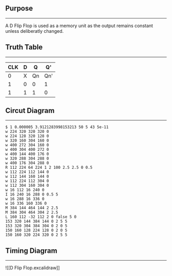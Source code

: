 ## Purpose
---
A D Flip Flop is used as a memory unit as the output remains constant unless deliberatly changed.

## Truth Table
---
| CLK | D   | Q   | Q'  |
| --- | --- | --- | --- |
| 0   | X   | Qn  | Qn' |
| 1   | 0   | 0   | 1   |
| 1   | 1   | 1   | 0    |


## Circut Diagram
---
```circuitjs
$ 1 0.000005 3.9121283998153213 50 5 43 5e-11
w 224 320 320 320 0
w 224 128 320 128 0
w 320 160 304 160 0
w 400 272 304 160 0
w 400 304 400 272 0
w 400 144 400 176 0
w 320 288 304 288 0
w 400 176 304 288 0
R 112 224 64 224 1 2 100 2.5 2.5 0 0.5
w 112 224 112 144 0
w 112 144 160 144 0
w 112 224 112 304 0
w 112 304 160 304 0
w 16 112 16 240 0
I 16 240 16 288 0 0.5 5
w 16 288 16 336 0
w 16 336 160 336 0
M 384 144 464 144 2 2.5
M 384 304 464 304 2 2.5
L 160 112 -32 112 2 0 false 5 0
153 320 144 384 144 0 2 5 5
153 320 304 384 304 0 2 0 5
150 160 128 224 128 0 2 0 5
150 160 320 224 320 0 2 5 5
```


## Timing Diagram
---
![[D Flip Flop.excalidraw]]